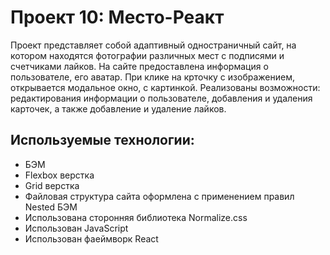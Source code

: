 # Проект 10: Место-Реакт

Проект представляет собой адаптивный одностраничный сайт, на котором находятся фотографии различных мест с подписями и счетчиками лайков. На сайте предоставлена информация о пользователе, его аватар. При клике на крточку с изображением, открывается модальное окно, с картинкой. Реализованы возможности: редактирования информации о пользователе, добавления и удаления карточек, а также добавление и удаление лайков.

## Используемые технологии:

- БЭМ
- Flexbox верстка
- Grid верстка
- Файловая структура сайта оформлена с применением правил Nested БЭМ
- Использована сторонняя библиотека Normalize.css
- Использован JavaScript
- Использован фаеймворк React
